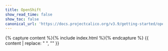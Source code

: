 ```yaml
---
title: OpenShift
show_read_time: false
show_toc: false
canonical_url: 'https://docs.projectcalico.org/v3.9/getting-started/openshift/index'
---
```


{% capture content %}{% include index.html %}{% endcapture %}
{{ content | replace: "    ", "" }}
